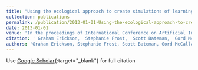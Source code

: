 ```yaml
---
title: "Using the ecological approach to create simulations of learning environments"
collection: publications
permalink: /publication/2013-01-01-Using-the-ecological-approach-to-create-simulations-of-learning-environments
date: 2013-01-01
venue: 'In the proceedings of International Conference on Artificial Intelligence in Education'
citation: ' Graham Erickson,  Stephanie Frost,  Scott Bateman,  Gord McCalla, &quot;Using the ecological approach to create simulations of learning environments.&quot; In the proceedings of International Conference on Artificial Intelligence in Education, 2013.'
authors: 'Graham Erickson, Stephanie Frost, Scott Bateman, Gord McCalla'
---
```

Use [Google Scholar](https://scholar.google.com/scholar?q=Using+the+ecological+approach+to+create+simulations+of+learning+environments){:target="_blank"} for full citation
